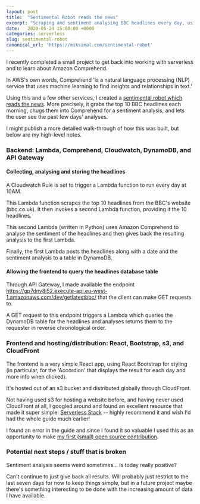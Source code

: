 ```yaml
---
layout: post
title:  "Sentimental Robot reads the news"
excerpt: "Scraping and sentiment analysing BBC headlines every day, using Cloudwatch, Comprehend, DynamoDB, CloudFront, s3, API Gateway, and Lambda."
date:   2020-05-24 15:00:00 +0000
categories: serverless
slug: sentimental-robot
canonical_url: 'https://miksimal.com/sentimental-robot'
---
```


I recently completed a small project to get back into working with serverless and to learn about Amazon Comprehend.

In AWS's own words, Comprehend 'is a natural language processing (NLP) service that uses machine learning to find insights and relationships in text.'

Using this and a few other services, I created a <a href="https://sentimentalrobot.miksimal.com/" target="_blank">sentimental robot which reads the news</a>. More precisely, it grabs the top 10 BBC headlines each morning, chugs them into Comprehend for a sentiment analysis, and lets the user see the past few days' analyses.

I might publish a more detailed walk-through of how this was built, but below are my high-level notes.

### Backend: Lambda, Comprehend, Cloudwatch, DynamoDB, and API Gateway

#### Collecting, analysing and storing the headlines

A Cloudwatch Rule is set to trigger a Lambda function to run every day at 10AM. 

This Lambda function scrapes the top 10 headlines from the BBC's website (bbc.co.uk). It then invokes a second Lambda function, providing it the 10 headlines.

This second Lambda (written in Python) uses Amazon Comprehend to analyse the sentiment of the headlines and then gives back the resulting analysis to the first Lambda.

Finally, the first Lambda posts the headlines along with a date and the sentiment analysis to a table in DynamoDB.

#### Allowing the frontend to query the headlines database table

Through API Gateway, I made available the endpoint https://gp7dnv8i52.execute-api.eu-west-1.amazonaws.com/dev/getlatestbbc/ that the client can make GET requests to.

A GET request to this endpoint triggers a Lambda which queries the DynamoDB table for the headlines and analyses returns them to the requester in reverse chronological order.

### Frontend and hosting/distribution: React, Bootstrap, s3, and CloudFront

The frontend is a very simple React app, using React Bootstrap for styling (in particular, for the 'Accordion' that displays the result for each day and more info when clicked).

It's hosted out of an s3 bucket and distributed globally through CloudFront.

Not having used s3 for hosting a website before, and having never used CloudFront at all, I googled around and found an excellent resource that made it super simple: <a href="https://serverless-stack.com/chapters/deploying-a-react-app-to-aws.html" target="_blank">Serverless Stack</a> -- highly recommend it and wish I'd had the whole guide much earlier!

I found an error in the guide and since I found it so valuable I used this as an opportunity to make <a href="https://github.com/AnomalyInnovations/serverless-stack-com/pull/479" target="_blank">my first (small) open source contribution</a>.


### Potential next steps / stuff that is broken

Sentiment analysis seems weird sometimes... Is today really positive?

Can't continue to just give back all results. Will probably just restrict to the last seven days for now to keep things simple, but in a future project maybe there's something interesting to be done with the increasing amount of data I have available.